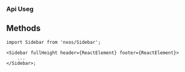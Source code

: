 ### Api Useg

## Methods

```tsx
import Sidebar from 'nxos/Sidebar';

<Sidebar fullHeight header={ReactElement} footer={ReactElement}>
    ...
</Sidebar>;
```